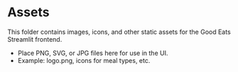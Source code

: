 # Assets

This folder contains images, icons, and other static assets for the Good Eats Streamlit frontend.

- Place PNG, SVG, or JPG files here for use in the UI.
- Example: logo.png, icons for meal types, etc. 